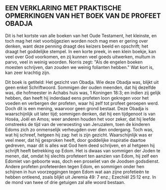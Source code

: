 ## EEN VERKLARING MET PRAKTISCHE OPMERKINGEN VAN HET BOEK VAN DE PROFEET OBADJA

Dit is het kortste van alle boeken van het Oude Testament, het kleinste, en toch mag het niet voorbijgezien worden noch mag men er gering over denken, want deze penning draagt des keizers beeld en opschrift; het draagt het goddelijke stempel. In een korte preek, in een klein boekje, kan veel over God voorkomen, en zij kunnen veel goeds uitwerken, multum in parvo, veel in weinig woorden. Norris zegt: "Als de engelen boeken moesten schrijven, dan zouden we weinig folianten hebben." Wat kort is, kan zeer krachtig zijn. 

Dit boek is getiteld: Het gezicht van Obadja. Wie deze Obadja was, blijkt uit geen enkel Schriftwoord. Sommigen der ouden meenden, dat hij dezelfde was, die hofmeester in Achabs huis was, 1 Koningen 18:3; en indien zij gelijk hebben, dan heeft hij inderdaad eens profeten loon gekregen voor het voeden en verbergen der profeten, waar hij zelf tot profeet geroepen werd. Doch dit is een mening, waarvoor geen grond bestaat. Deze Obadja is waarschijnlijk uit later tijd; sommigen denken, dat hij een tijdgenoot is van Hoséa, Joël en Amos; weer anderen houden het voor zeker, dat hij leefde omstreeks de tijd van de verwoesting van Jeruzalem, toen de kinderen Edoms zich zo onmenselijk verheugden over dien ondergang. Toch was, wat hij schreef, hetgeen hij zag: het is zijn gezicht. Waarschijnlijk was er veel meer, dat hij gesproken heeft, door goddelijke inspiratie daartoe gedreven, maar dit is alles wat God hem deed schrijven, en al hetgeen hij schrijft heeft betrekking op Edom. Het is dwaas van sommigen der Joden te menen, dat, omdat hij slechts profeteert ten aanzien van Edom, hij zelf een Edomiet van geboorte was, doch een proseliet van de Joodsen godsdienst. 
Andere profeten profeteerden tegen Edom, en sommigen onder hen schijnen in hun voorzeggingen tegen Edom wat aan zijne profetieën te hebben ontleend, zoals blijkt uit Jeremia 49: 7 enz.; Ezechiël 25:12 enz. In de mond van twee of drie getuigen zal alle woord bestaan. 
